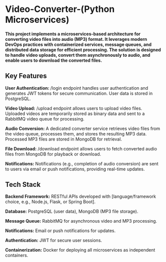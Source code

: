 # Video-Converter-(Python Microservices)
#### This project implements a microservices-based architecture for converting video files into audio (MP3) format. It leverages modern DevOps practices with containerized services, message queues, and distributed data storage for efficient processing. The solution is designed to handle video uploads, convert them asynchronously to audio, and enable users to download the converted files.

## Key Features
<b>User Authentication: </b>
/login endpoint handles user authentication and generates JWT tokens for secure communication.
User data is stored in PostgreSQL.

<b>Video Upload:</b> /upload endpoint allows users to upload video files.
Uploaded videos are temporarily stored as binary data and sent to a RabbitMQ video queue for processing.

<b>Audio Conversion:</b> A dedicated converter service retrieves video files from the video queue, processes them, and stores the resulting MP3 data.
Processed MP3 files are stored in MongoDB for retrieval.

<b>File Download:</b> /download endpoint allows users to fetch converted audio files from MongoDB for playback or download.

<b>Notifications:</b> Notifications (e.g., completion of audio conversion) are sent to users via email or push notifications, providing real-time updates.

## Tech Stack
<b>Backend Framework:</b> RESTful APIs developed with [language/framework choice, e.g., Node.js, Flask, or Spring Boot].

<b>Database:</b> PostgreSQL (user data), MongoDB (MP3 file storage).

<b>Message Queue:</b> RabbitMQ for asynchronous video and MP3 processing.

<b>Notifications:</b> Email or push notifications for updates.

<b>Authentication:</b> JWT for secure user sessions.

<b>Containerization:</b> Docker for deploying all microservices as independent containers.
